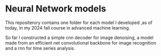# Neural Network models

This repositerory contains one folder for each model I developed ,as of today, in my 2024 fall course in advanced machine learning. 

So far I constructed a simple cnn decoder for image denoising, a model made from an efficient net convolutional backbone for image recognition and a rnn for time series analysis.


